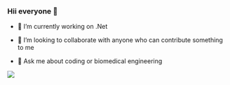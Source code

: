 ### Hii everyone 👋



- 🔭 I’m currently working on .Net

- 👯 I’m looking to collaborate with anyone who can contribute something to me

- 💬 Ask me about coding or biomedical engineering

![](https://api.visitorbadge.io/api/VisitorHit?user=themervez&repo=github-visitors-badge&countColor=#00FFFF&style=plastic-square)
 <!--
- 🤔 I’m looking for help with ...
- 🌱 I’m currently learning .Net
- 📫 How to reach me: ...
- 😄 Pronouns: ...
- ⚡ Fun fact: ...
-->
